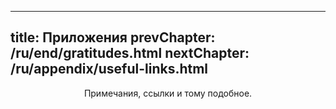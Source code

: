 ----
title: Приложения
prevChapter: /ru/end/gratitudes.html
nextChapter: /ru/appendix/useful-links.html
----

<p align="center">Примечания, ссылки и тому подобное.</p>
